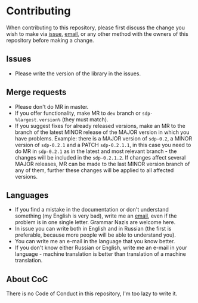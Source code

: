 # Contributing

When contributing to this repository, please first discuss the change you wish
to make via [issue](https://github.com/andreymulik/sdp/issues),
[email](mailto:work.a.mulik@gmail.com?subject=libsdp), or any other method with
the owners of this repository before making a change.

## Issues

* Please write the version of the library in the issues.

## Merge requests

* Please don't do MR in master.
* If you offer functionality, make MR to `dev` branch or `sdp-%largest.version%`
(they must match).
* If you suggest fixes for already released versions, make an MR to the branch
of the latest MINOR release of the MAJOR version in which you have problems.
Example: there is a MAJOR version of `sdp-0.2`, a MINOR version of `sdp-0.2.1`
and a PATCH `sdp-0.2.1.1`, in this case you need to do MR in `sdp-0.2.1` as in
the latest and most relevant branch - the changes will be included in the
`sdp-0.2.1.2`. If changes affect several MAJOR releases, MR can be made to the
last MINOR version branch of any of them, further these changes will be applied
to all affected versions.

## Languages

* If you find a mistake in the documentation or don't understand something (my
English is very bad), write me an
[email](mailto:work.a.mulik@gmail.com?subject=libsdp_grammar), even if the
problem is in one single letter. Grammar Nazis are welcome here.
* In issue you can write both in English and in Russian (the first is
preferable, because more people will be able to understand you).
* You can write me an e-mail in the language that you know better.
* If you don't know either Russian or English, write me an e-mail in your
language - machine translation is better than translation of a machine
translation.

## About CoС

There is no Code of Conduct in this repository, I'm too lazy to write it.


